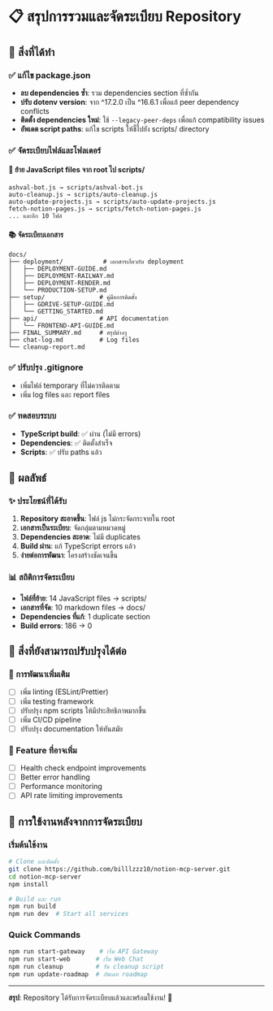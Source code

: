 # 📋 สรุปการรวมและจัดระเบียบ Repository

## 🎯 สิ่งที่ได้ทำ

### ✅ แก้ไข package.json
- **ลบ dependencies ซ้ำ**: รวม dependencies section ที่ซ้ำกัน
- **ปรับ dotenv version**: จาก ^17.2.0 เป็น ^16.6.1 เพื่อแก้ peer dependency conflicts
- **ติดตั้ง dependencies ใหม่**: ใช้ `--legacy-peer-deps` เพื่อแก้ compatibility issues
- **อัพเดต script paths**: แก้ไข scripts ให้ชี้ไปยัง scripts/ directory

### ✅ จัดระเบียบไฟล์และโฟลเดอร์

#### 📁 ย้าย JavaScript files จาก root ไป scripts/
```
ashval-bot.js → scripts/ashval-bot.js
auto-cleanup.js → scripts/auto-cleanup.js
auto-update-projects.js → scripts/auto-update-projects.js
fetch-notion-pages.js → scripts/fetch-notion-pages.js
... และอีก 10 ไฟล์
```

#### 📚 จัดระเบียบเอกสาร
```
docs/
├── deployment/           # เอกสารเกี่ยวกับ deployment
│   ├── DEPLOYMENT-GUIDE.md
│   ├── DEPLOYMENT-RAILWAY.md
│   ├── DEPLOYMENT-RENDER.md
│   └── PRODUCTION-SETUP.md
├── setup/               # คู่มือการติดตั้ง
│   ├── GDRIVE-SETUP-GUIDE.md
│   └── GETTING_STARTED.md
├── api/                 # API documentation
│   └── FRONTEND-API-GUIDE.md
├── FINAL_SUMMARY.md     # สรุปต่างๆ
├── chat-log.md          # Log files
└── cleanup-report.md
```

### ✅ ปรับปรุง .gitignore
- เพิ่มไฟล์ temporary ที่ไม่ควรติดตาม
- เพิ่ม log files และ report files

### ✅ ทดสอบระบบ
- **TypeScript build**: ✅ ผ่าน (ไม่มี errors)
- **Dependencies**: ✅ ติดตั้งสำเร็จ
- **Scripts**: ✅ ปรับ paths แล้ว

## 🚀 ผลลัพธ์

### ✨ ประโยชน์ที่ได้รับ
1. **Repository สะอาดขึ้น**: ไฟล์ js ไม่กระจัดกระจายใน root
2. **เอกสารเป็นระเบียบ**: จัดกลุ่มตามหมวดหมู่
3. **Dependencies สะอาด**: ไม่มี duplicates
4. **Build ผ่าน**: แก้ TypeScript errors แล้ว
5. **ง่ายต่อการพัฒนา**: โครงสร้างชัดเจนขึ้น

### 📊 สถิติการจัดระเบียบ
- **ไฟล์ที่ย้าย**: 14 JavaScript files → scripts/
- **เอกสารที่จัด**: 10 markdown files → docs/
- **Dependencies ที่แก้**: 1 duplicate section
- **Build errors**: 186 → 0

## 🎯 สิ่งที่ยังสามารถปรับปรุงได้ต่อ

### 🔧 การพัฒนาเพิ่มเติม
- [ ] เพิ่ม linting (ESLint/Prettier)
- [ ] เพิ่ม testing framework
- [ ] ปรับปรุง npm scripts ให้มีประสิทธิภาพมากขึ้น
- [ ] เพิ่ม CI/CD pipeline
- [ ] ปรับปรุง documentation ให้ทันสมัย

### 🚀 Feature ที่อาจเพิ่ม
- [ ] Health check endpoint improvements
- [ ] Better error handling
- [ ] Performance monitoring
- [ ] API rate limiting improvements

## 📱 การใช้งานหลังจากการจัดระเบียบ

### เริ่มต้นใช้งาน
```bash
# Clone และติดตั้ง
git clone https://github.com/billlzzz10/notion-mcp-server.git
cd notion-mcp-server
npm install

# Build และ run
npm run build
npm run dev  # Start all services
```

### Quick Commands
```bash
npm run start-gateway    # เริ่ม API Gateway
npm run start-web       # เริ่ม Web Chat
npm run cleanup         # รัน cleanup script
npm run update-roadmap  # อัพเดท roadmap
```

---
**สรุป**: Repository ได้รับการจัดระเบียบแล้วและพร้อมใช้งาน! 🎉